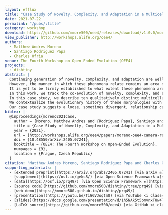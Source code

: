 ```yaml
---
layout: efflux
title: "Case Study of Novelty, Complexity, and Adaptation in a Multicellular System"
date: 2021-07-22
permalink: "/pubs/:title"
category: workshop
download: https://github.com/mmore500/oee4/releases/download/v1.0.0/moreno-oee4.pdf
view_publisher: http://workshops.alife.org/oee4/
authors:
  - Matthew Andres Moreno
  - Santiago Rodriguez Papa
  - Charles Ofria
venue: The Fourth Workshop on Open-Ended Evolution (OEE4)
projects:
  - dishtiny
abstract: |
  Continuing generation of novelty, complexity, and adaptation are well-established as core aspects of open-ended evolution.
  However, the manner in which these phenomena relate remains an area of great theoretical interest.
  It is yet to be firmly established to what extent these phenomena are coupled and by what means they interact.
  In this work, we track the co-evolution of novelty, complexity, and adaptation in a case study from a simulation system designed to study the evolution of digital multicellularity.
  In this case study, we describe ten qualitatively distinct multicellular morphologies, several of which exhibit asymmetrical growth and distinct life stages.
  We contextualize the evolutionary history of these morphologies with measurements of complexity and adaptation.
  Our case study suggests a loose, sometimes divergent, relationship can exist among novelty, complexity, and adaptation.
bibtex: |-
  @inproceedings{moreno2021case,
    author = {Moreno, Matthew Andres and {Rodriguez Papa}, Santiago and Ofria, Charles},
    title = {Case Study of Novelty, Complexity, and Adaptation in a Multicellular System},
    year = {2021},
    url = {http://workshops.alife.org/oee4/papers/moreno-oee4-camera-ready.pdf},
    doi = {10.48550/arXiv.2405.07241},
    booktitle = {OEE4: The Fourth Workshop on Open-Ended Evolution},
    numpages = {9},
    location = {Prague, Czech Republic}
  }
citation: "Matthew Andres Moreno, Santiago Rodriguez Papa and Charles Ofria. 2021. Case Study of Novelty, Complexity, and Adaptation in a Multicellular System. OEE4: The Fourth Workshop on Open-Ended Evolution. https://doi.org/10.48550/arXiv.2405.07241"
supporting_materials: |
  - [extended preprint](https://arxiv.org/abs/2405.07241) [via arXiv ☠️](https://arxiv.org)
  - [supplement](https://osf.io/gekc8/) [via Open Science Framework ❋](https://osf.io)
  - [data](https://osf.io/prq49/) [via Open Science Framework ❋](https://osf.io)
  - [source code](https://github.com/mmore500/dishtiny/tree/prq49) [via GitHub <i class="icon-github-1"></i>](https://github.com/)
  - [web demo](https://mmore500.github.io/dishtiny/prq49/)
  - [presentation](https://youtu.be/TiGGVJoqtmU) [via YouTube <i class="icon-video"></i>](https://youtube.com)
  - [slides](https://docs.google.com/presentation/d/1h5NAk5t5bmvnxTUw4TS50dbk8vT3uXJb_5TJOS2VnsE/)
  - [LaTeX source](https://github.com/mmore500/oee4) [via GitHub <i class="icon-github-1"></i>](https://github.com/)
---
```

